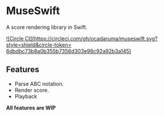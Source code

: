 # MuseSwift

A score rendering library in Swift.

[![Circle CI](https://circleci.com/gh/ocadaruma/museswift.svg?style=shield&circle-token= 6dbdbc73b8a0b355b7356d303e98c92a92b3a145)](https://circleci.com/gh/ocadaruma/museswift)

## Features

- Parse ABC notation.
- Render score.
- Playback

**All features are WIP**
